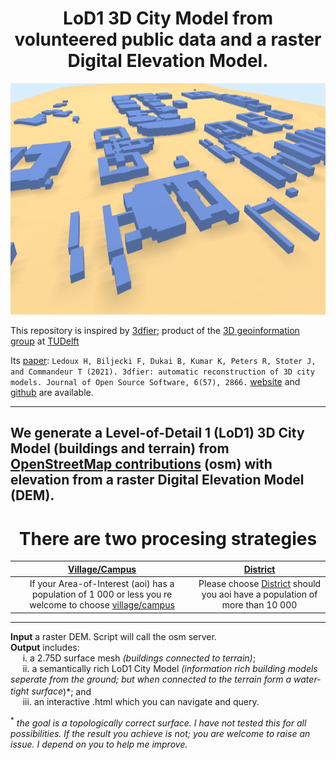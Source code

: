 <h1 align="center">LoD1 3D City Model from volunteered public data and a raster Digital Elevation Model.
</h1> 
<p align="center">
  <img width="650" height="370" src="https://github.com/AdrianKriger/osm_LoD1_3DCityModel/blob/main/village_campus/img/CityJSON_Ninja_cput.png">
</p>

This repository is inspired by [3dfier](https://tudelft3d.github.io/3dfier/minimal_data_requirements.html); product of the [3D geoinformation group](https://3d.bk.tudelft.nl/) at [TUDelft](https://www.tudelft.nl/)

Its [paper](https://joss.theoj.org/papers/10.21105/joss.02866): `Ledoux H, Biljecki F, Dukai B, Kumar K, Peters R, Stoter J, and Commandeur T (2021). 3dfier: automatic reconstruction of 3D city models. Journal of Open Source Software, 6(57), 2866.` [website](https://tudelft3d.github.io/3dfier/index.html) and [github](https://github.com/tudelft3d/3dfier) are available.

---


We generate a Level-of-Detail 1 (LoD1) 3D City Model (buildings and terrain) from [OpenStreetMap contributions](https://en.wikipedia.org/wiki/OpenStreetMap) (osm) with elevation from a raster Digital Elevation Model (DEM).
---
<h1 align="center">There are two procesing strategies
</h1>

| [Village/Campus](https://github.com/AdrianKriger/osm_LoD1_3DCityModel/tree/main/village_campus) | [District](https://github.com/AdrianKriger/osm_LoD1_3DCityModel/tree/main/districts)  |
| :-----: | :-----: |
| If your Area-of-Interest (aoi) has a population of 1 000 or less you re welcome to choose [village/campus](https://github.com/AdrianKriger/osm_LoD1_3DCityModel/tree/main/village_campus)| Please choose [District](https://github.com/AdrianKriger/osm_LoD1_3DCityModel/tree/main/districts) should you aoi have a population of more than 10 000|

---

**Input** a raster DEM. Script will call the osm server.  
**Output** includes:  
&nbsp;&nbsp;&nbsp;&nbsp;&nbsp;i. a 2.75D surface mesh *(buildings connected to terrain)*;  
&nbsp;&nbsp;&nbsp;&nbsp;&nbsp;ii. a semantically rich LoD1 City Model *(information rich building models seperate from the ground; but when connected to the terrain   form a water-tight surface<sup>*</sup>)*; and  
&nbsp;&nbsp;&nbsp;&nbsp;&nbsp;iii. an interactive .html which you can navigate and query.

<sup>*</sup> *the goal is a topologically correct surface. I have not tested this for all possibilities. If the result you achieve is not; you are welcome to raise an issue. I depend on you to help me improve.* 
